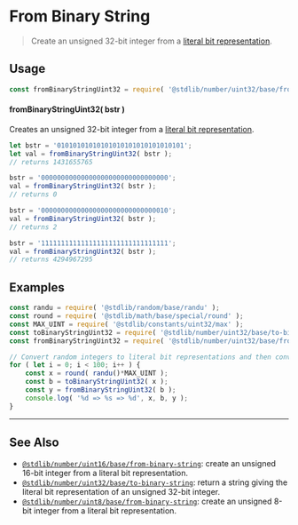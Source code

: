 <!--

@license Apache-2.0

Copyright (c) 2018 The Stdlib Authors.

Licensed under the Apache License, Version 2.0 (the "License");
you may not use this file except in compliance with the License.
You may obtain a copy of the License at

   http://www.apache.org/licenses/LICENSE-2.0

Unless required by applicable law or agreed to in writing, software
distributed under the License is distributed on an "AS IS" BASIS,
WITHOUT WARRANTIES OR CONDITIONS OF ANY KIND, either express or implied.
See the License for the specific language governing permissions and
limitations under the License.

-->

# From Binary String

> Create an unsigned 32-bit integer from a [literal bit representation][@stdlib/number/uint32/base/to-binary-string].

<section class="usage">

## Usage

```javascript
const fromBinaryStringUint32 = require( '@stdlib/number/uint32/base/from-binary-string' );
```

#### fromBinaryStringUint32( bstr )

Creates an unsigned 32-bit integer from a [literal bit representation][@stdlib/number/uint32/base/to-binary-string].

```javascript
let bstr = '01010101010101010101010101010101';
let val = fromBinaryStringUint32( bstr );
// returns 1431655765

bstr = '00000000000000000000000000000000';
val = fromBinaryStringUint32( bstr );
// returns 0

bstr = '00000000000000000000000000000010';
val = fromBinaryStringUint32( bstr );
// returns 2

bstr = '11111111111111111111111111111111';
val = fromBinaryStringUint32( bstr );
// returns 4294967295
```

</section>

<!-- /.usage -->

<section class="examples">

## Examples

<!-- eslint no-undef: "error" -->

```javascript
const randu = require( '@stdlib/random/base/randu' );
const round = require( '@stdlib/math/base/special/round' );
const MAX_UINT = require( '@stdlib/constants/uint32/max' );
const toBinaryStringUint32 = require( '@stdlib/number/uint32/base/to-binary-string' );
const fromBinaryStringUint32 = require( '@stdlib/number/uint32/base/from-binary-string' );

// Convert random integers to literal bit representations and then convert them back...
for ( let i = 0; i < 100; i++ ) {
    const x = round( randu()*MAX_UINT );
    const b = toBinaryStringUint32( x );
    const y = fromBinaryStringUint32( b );
    console.log( '%d => %s => %d', x, b, y );
}
```

</section>

<!-- /.examples -->

<!-- Section for related `stdlib` packages. Do not manually edit this section, as it is automatically populated. -->

<section class="related">

* * *

## See Also

-   <span class="package-name">[`@stdlib/number/uint16/base/from-binary-string`][@stdlib/number/uint16/base/from-binary-string]</span><span class="delimiter">: </span><span class="description">create an unsigned 16-bit integer from a literal bit representation.</span>
-   <span class="package-name">[`@stdlib/number/uint32/base/to-binary-string`][@stdlib/number/uint32/base/to-binary-string]</span><span class="delimiter">: </span><span class="description">return a string giving the literal bit representation of an unsigned 32-bit integer.</span>
-   <span class="package-name">[`@stdlib/number/uint8/base/from-binary-string`][@stdlib/number/uint8/base/from-binary-string]</span><span class="delimiter">: </span><span class="description">create an unsigned 8-bit integer from a literal bit representation.</span>

</section>

<!-- /.related -->

<!-- Section for all links. Make sure to keep an empty line after the `section` element and another before the `/section` close. -->

<section class="links">

[@stdlib/number/uint32/base/to-binary-string]: https://github.com/stdlib-js/stdlib/tree/develop/lib/node_modules/%40stdlib/number/uint32/base/to-binary-string

<!-- <related-links> -->

[@stdlib/number/uint16/base/from-binary-string]: https://github.com/stdlib-js/stdlib/tree/develop/lib/node_modules/%40stdlib/number/uint16/base/from-binary-string

[@stdlib/number/uint8/base/from-binary-string]: https://github.com/stdlib-js/stdlib/tree/develop/lib/node_modules/%40stdlib/number/uint8/base/from-binary-string

<!-- </related-links> -->

</section>

<!-- /.links -->
